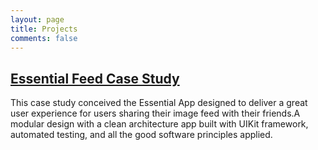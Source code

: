```yaml
---
layout: page
title: Projects
comments: false
---
```


## [Essential Feed Case Study](https://github.com/gtsofa/essential-feed-case-study)

This case study conceived the Essential App designed to deliver a great user experience for users sharing their image feed with their friends.A modular design with a clean architecture app built with UIKit framework, automated testing, and all the good software principles applied.

